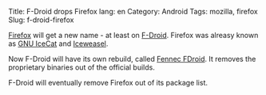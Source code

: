 Title: F-Droid drops Firefox
lang: en
Category: Android
Tags: mozilla, firefox
Slug: f-droid-firefox

[Firefox](https://www.mozilla.org/en-US/firefox/new/) will get a new name - at least on [F-Droid](https://f-droid.org). Firefox was alreasy known as [GNU IceCat](http://www.gnu.org/software/gnuzilla/) and [Iceweasel](https://wiki.debian.org/Iceweasel).

Now F-Droid will have its own rebuild, called [Fennec FDroid](https://f-droid.org/repository/browse/?fdfilter=firefox&fdid=org.mozilla.fennec_fdroid). It removes the proprietary binaries out of the official builds.

F-Droid will eventually remove Firefox out of its package list.
